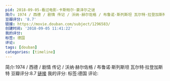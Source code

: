 ```yaml
---
pid: 2018-09-05-看过电影-卡斯帕尔·豪泽尔之谜
简介: 1974 / 西德 / 剧情 传记 / 沃纳·赫尔佐格 / 布鲁诺·斯列斯坦 瓦尔特·拉登加斯特
豆瓣评分: '8.7'
链接: https://movie.douban.com/subject/1296583/
创建时间: '2018-09-05 11:41:22'
我的评分:
标签: 德国
评论:
tags: [douban]
categories: [timeline]
---
```

简介:1974 / 西德 / 剧情 传记 / 沃纳·赫尔佐格 / 布鲁诺·斯列斯坦 瓦尔特·拉登加斯特
豆瓣评分:8.7
[链接](https://movie.douban.com/subject/1296583/)
我的评分:
标签:德国
评论:
